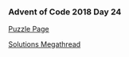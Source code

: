 ### Advent of Code 2018 Day 24

[Puzzle Page](https://adventofcode.com/2018/day/24)

[Solutions Megathread](https://www.reddit.com/r/adventofcode/comments/a91ysq/2018_day_24_solutions/)
